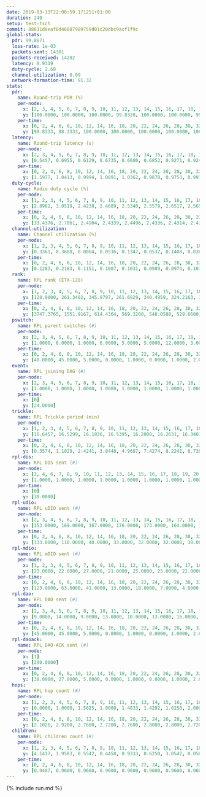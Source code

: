 ```yaml
---
date: 2019-03-13T22:00:59.171251+01:00
duration: 240
setup: test-tsch
commit: 88631d8eaf0d46087989759d01c20dbc9acf1f9c
global-stats:
  pdr: 99.8671
  loss-rate: 1e-03
  packets-sent: 14301
  packets-received: 14282
  latency: 0.9319
  duty-cycle: 2.68
  channel-utilization: 0.09
  network-formation-time: 91.32
stats:
  pdr:
    name: Round-trip PDR (%)
    per-node:
      x: [2, 3, 4, 5, 6, 7, 8, 9, 10, 11, 12, 13, 14, 15, 16, 17, 18, 19, 20, 21, 22, 23, 24, 25]
      y: [100.0000, 100.0000, 100.0000, 99.8328, 100.0000, 100.0000, 99.6716, 100.0000, 99.8316, 99.8273, 100.0000, 100.0000, 100.0000, 99.8428, 99.8382, 99.6422, 99.6656, 99.6639, 100.0000, 99.6790, 99.8282, 100.0000, 99.6604, 99.8344]
    per-time:
      x: [0, 2, 4, 6, 8, 10, 12, 14, 16, 18, 20, 22, 24, 26, 28, 30, 32, 34, 36, 38, 40, 42, 44, 46, 48, 50, 52, 54, 56, 58, 60, 62, 64, 66, 68, 70, 72, 74, 76, 78, 80, 82, 84, 86, 88, 90, 92, 94, 96, 98, 100, 102, 104, 106, 108, 110, 112, 114, 116, 118, 120, 122, 124, 126, 128, 130, 132, 134, 136, 138, 140, 142, 144, 146, 148, 150, 152, 154, 156, 158, 160, 162, 164, 166, 168, 170, 172, 174, 176, 178, 180, 182, 184, 186, 188, 190, 192, 194, 196, 198, 200, 202, 204, 206, 208, 210, 212, 214, 216, 218, 220, 222, 224, 226, 228, 230, 232, 234, 236, 238]
      y: [90.8333, 98.3333, 100.0000, 100.0000, 100.0000, 100.0000, 100.0000, 100.0000, 99.1667, 100.0000, 100.0000, 100.0000, 100.0000, 100.0000, 100.0000, 99.1667, 100.0000, 100.0000, 100.0000, 100.0000, 100.0000, 100.0000, 100.0000, 100.0000, 100.0000, 100.0000, 100.0000, 100.0000, 100.0000, 100.0000, 100.0000, 100.0000, 100.0000, 100.0000, 100.0000, 100.0000, 100.0000, 100.0000, 100.0000, 100.0000, 100.0000, 100.0000, 100.0000, 100.0000, 100.0000, 100.0000, 100.0000, 100.0000, 100.0000, 100.0000, 100.0000, 100.0000, 100.0000, 100.0000, 100.0000, 100.0000, 100.0000, 100.0000, 100.0000, 100.0000, 100.0000, 100.0000, 100.0000, 100.0000, 100.0000, 100.0000, 100.0000, 100.0000, 100.0000, 100.0000, 100.0000, 100.0000, 100.0000, 100.0000, 100.0000, 100.0000, 100.0000, 100.0000, 99.1667, 100.0000, 100.0000, 100.0000, 100.0000, 100.0000, 100.0000, 99.1667, 100.0000, 100.0000, 100.0000, 100.0000, 100.0000, 100.0000, 100.0000, 100.0000, 100.0000, 100.0000, 100.0000, 100.0000, 100.0000, 100.0000, 100.0000, 100.0000, 99.1667, 99.1667, 100.0000, 100.0000, 100.0000, 100.0000, 100.0000, 100.0000, 100.0000, 100.0000, 100.0000, 100.0000, 100.0000, 100.0000, 100.0000, 100.0000, 100.0000, 100.0000]
  latency:
    name: Round-trip latency (s)
    per-node:
      x: [2, 3, 4, 5, 6, 7, 8, 9, 10, 11, 12, 13, 14, 15, 16, 17, 18, 19, 20, 21, 22, 23, 24, 25]
      y: [0.5457, 0.6955, 0.6129, 0.6735, 0.6600, 0.6852, 0.9271, 0.9247, 0.8805, 1.1470, 0.8559, 0.7601, 1.0170, 0.9648, 0.8767, 0.9325, 0.9795, 1.1044, 0.9937, 1.2514, 1.2679, 1.2311, 1.1441, 1.2498]
    per-time:
      x: [0, 2, 4, 6, 8, 10, 12, 14, 16, 18, 20, 22, 24, 26, 28, 30, 32, 34, 36, 38, 40, 42, 44, 46, 48, 50, 52, 54, 56, 58, 60, 62, 64, 66, 68, 70, 72, 74, 76, 78, 80, 82, 84, 86, 88, 90, 92, 94, 96, 98, 100, 102, 104, 106, 108, 110, 112, 114, 116, 118, 120, 122, 124, 126, 128, 130, 132, 134, 136, 138, 140, 142, 144, 146, 148, 150, 152, 154, 156, 158, 160, 162, 164, 166, 168, 170, 172, 174, 176, 178, 180, 182, 184, 186, 188, 190, 192, 194, 196, 198, 200, 202, 204, 206, 208, 210, 212, 214, 216, 218, 220, 222, 224, 226, 228, 230, 232, 234, 236, 238]
      y: [1.5977, 1.0413, 0.9994, 1.0891, 1.0362, 0.9878, 0.9753, 0.9911, 0.9811, 0.9872, 1.0167, 0.9343, 0.9623, 0.9501, 1.0005, 0.9341, 0.9582, 1.0121, 0.9460, 0.9420, 0.9523, 0.9526, 0.9517, 0.9721, 0.9389, 0.9424, 0.9576, 0.9382, 0.9580, 0.9407, 0.9593, 0.9613, 0.9821, 0.9428, 0.9547, 0.9648, 0.9094, 0.9367, 0.9618, 0.9404, 0.9674, 0.9167, 0.8935, 0.9528, 0.9523, 0.9065, 0.9624, 0.9480, 0.9510, 0.9662, 0.9718, 1.0071, 0.9426, 0.9683, 0.9229, 0.9014, 0.8945, 0.9288, 0.9479, 0.9190, 0.8715, 0.8868, 0.9321, 0.9401, 0.9062, 0.9393, 0.9007, 0.9060, 0.9389, 0.9084, 0.9314, 0.8977, 0.9488, 0.9600, 0.9311, 0.8973, 0.9331, 0.9364, 0.8796, 0.9128, 0.9335, 0.9230, 0.8744, 0.8913, 0.8648, 0.8770, 0.9106, 0.8929, 0.9478, 0.9280, 0.8893, 0.8833, 0.8727, 0.8762, 0.8618, 0.8029, 0.8689, 0.8534, 0.8992, 0.9148, 0.9597, 0.9307, 0.8700, 0.9355, 0.8853, 0.9221, 0.9033, 0.8952, 0.8877, 0.8526, 0.8401, 0.8134, 0.8655, 0.8396, 0.8544, 0.8301, 0.8588, 0.8825, 0.8591, 0.7563]
  duty-cycle:
    name: Radio duty cycle (%)
    per-node:
      x: [1, 2, 3, 4, 5, 6, 7, 8, 9, 10, 11, 12, 13, 14, 15, 16, 17, 18, 19, 20, 21, 22, 23, 24, 25]
      y: [2.8962, 3.0519, 2.4238, 2.4689, 2.5340, 2.5579, 2.6517, 2.5651, 2.5794, 2.6134, 2.5676, 2.5669, 3.1558, 2.6172, 2.7482, 2.5704, 2.5765, 2.7274, 2.6497, 2.8297, 2.7203, 2.6718, 2.7370, 2.6997, 2.7263]
    per-time:
      x: [0, 2, 4, 6, 8, 10, 12, 14, 16, 18, 20, 22, 24, 26, 28, 30, 32, 34, 36, 38, 40, 42, 44, 46, 48, 50, 52, 54, 56, 58, 60, 62, 64, 66, 68, 70, 72, 74, 76, 78, 80, 82, 84, 86, 88, 90, 92, 94, 96, 98, 100, 102, 104, 106, 108, 110, 112, 114, 116, 118, 120, 122, 124, 126, 128, 130, 132, 134, 136, 138, 140, 142, 144, 146, 148, 150, 152, 154, 156, 158, 160, 162, 164, 166, 168, 170, 172, 174, 176, 178, 180, 182, 184, 186, 188, 190, 192, 194, 196, 198, 200, 202, 204, 206, 208, 210, 212, 214, 216, 218, 220, 222, 224, 226, 228, 230, 232, 234, 236, 238]
      y: [33.4376, 2.7061, 2.4904, 2.4339, 2.4496, 2.4336, 2.4314, 2.4334, 2.4313, 2.4314, 2.4261, 2.4610, 2.4025, 2.4327, 2.4358, 2.4601, 2.4445, 2.4256, 2.4418, 2.4252, 2.4234, 2.4346, 2.4194, 2.4347, 2.4305, 2.4311, 2.4334, 2.4455, 2.4023, 2.4411, 2.4457, 2.4521, 2.4518, 2.4373, 2.4084, 2.4621, 2.4042, 2.4261, 2.4504, 2.4289, 2.4257, 2.3981, 2.4122, 2.4502, 2.4367, 2.4309, 2.4144, 2.4226, 2.4172, 2.4291, 2.4345, 2.4248, 2.4288, 2.4362, 2.4355, 2.4161, 2.4133, 2.4177, 2.4483, 2.4318, 2.4149, 2.4075, 2.4160, 2.4198, 2.4167, 2.4150, 2.4274, 2.4235, 2.4223, 2.4121, 2.4209, 2.4178, 2.3921, 2.4287, 2.4064, 2.4033, 2.3880, 2.3927, 2.3934, 2.3917, 2.3957, 2.3969, 2.4036, 2.3823, 2.3915, 2.3962, 2.3860, 2.4096, 2.4022, 2.3993, 2.3912, 2.3942, 2.3870, 2.3930, 2.3958, 2.3844, 2.3838, 2.3891, 2.3846, 2.3890, 2.3968, 2.4085, 2.3929, 2.3978, 2.3924, 2.3901, 2.4020, 2.3901, 2.3965, 2.3920, 2.3900, 2.3999, 2.3794, 2.3952, 2.3846, 2.3875, 2.3951, 2.3830, 2.3990, 2.3871]
  channel-utilization:
    name: Channel utilization (%)
    per-node:
      x: [1, 2, 3, 4, 5, 6, 7, 8, 9, 10, 11, 12, 13, 14, 15, 16, 17, 18, 19, 20, 21, 22, 23, 24, 25]
      y: [0.3361, 0.3688, 0.0864, 0.0536, 0.1347, 0.0532, 0.1408, 0.0385, 0.0442, 0.0387, 0.0338, 0.0359, 0.3609, 0.0316, 0.0677, 0.0447, 0.0397, 0.0850, 0.0569, 0.0737, 0.0353, 0.0407, 0.0307, 0.0306, 0.0311]
    per-time:
      x: [0, 2, 4, 6, 8, 10, 12, 14, 16, 18, 20, 22, 24, 26, 28, 30, 32, 34, 36, 38, 40, 42, 44, 46, 48, 50, 52, 54, 56, 58, 60, 62, 64, 66, 68, 70, 72, 74, 76, 78, 80, 82, 84, 86, 88, 90, 92, 94, 96, 98, 100, 102, 104, 106, 108, 110, 112, 114, 116, 118, 120, 122, 124, 126, 128, 130, 132, 134, 136, 138, 140, 142, 144, 146, 148, 150, 152, 154, 156, 158, 160, 162, 164, 166, 168, 170, 172, 174, 176, 178, 180, 182, 184, 186, 188, 190, 192, 194, 196, 198, 200, 202, 204, 206, 208, 210, 212, 214, 216, 218, 220, 222, 224, 226, 228, 230, 232, 234, 236, 238]
      y: [0.1283, 0.2183, 0.1151, 0.1007, 0.1031, 0.0989, 0.0974, 0.1019, 0.0962, 0.0975, 0.0970, 0.1016, 0.0952, 0.0994, 0.0991, 0.1084, 0.1021, 0.0962, 0.1014, 0.0948, 0.0949, 0.0985, 0.0933, 0.0982, 0.0969, 0.0968, 0.0958, 0.0965, 0.0943, 0.1035, 0.1026, 0.1052, 0.0982, 0.0991, 0.0952, 0.1005, 0.0946, 0.0952, 0.0971, 0.0972, 0.0936, 0.0904, 0.0886, 0.0966, 0.0987, 0.0976, 0.0901, 0.0937, 0.0916, 0.0944, 0.0982, 0.0940, 0.0963, 0.0998, 0.0997, 0.0902, 0.0891, 0.0906, 0.1030, 0.0958, 0.0885, 0.0853, 0.0903, 0.0919, 0.0912, 0.0901, 0.0946, 0.0930, 0.0922, 0.0872, 0.0922, 0.0912, 0.0787, 0.0973, 0.0882, 0.0855, 0.0785, 0.0806, 0.0824, 0.0813, 0.0825, 0.0838, 0.0861, 0.0766, 0.0799, 0.0809, 0.0776, 0.0885, 0.0854, 0.0851, 0.0813, 0.0824, 0.0796, 0.0802, 0.0796, 0.0757, 0.0760, 0.0800, 0.0764, 0.0815, 0.0852, 0.0891, 0.0821, 0.0834, 0.0805, 0.0800, 0.0871, 0.0806, 0.0842, 0.0813, 0.0802, 0.0825, 0.0741, 0.0821, 0.0780, 0.0788, 0.0814, 0.0769, 0.0838, 0.0792]
  rank:
    name: RPL rank (ETX-128)
    per-node:
      x: [1, 2, 3, 4, 5, 6, 7, 8, 9, 10, 11, 12, 13, 14, 15, 16, 17, 18, 19, 20, 21, 22, 23, 24, 25]
      y: [128.0000, 261.3402, 345.9797, 261.6929, 340.4959, 324.2163, 351.5592, 507.7976, 772.2922, 486.5469, 594.2195, 453.1741, 408.9595, 826.5139, 1022.0688, 495.0408, 505.3603, 557.1124, 548.3968, 563.9514, 647.1446, 894.1270, 690.0363, 672.4057, 681.5779]
    per-time:
      x: [0, 2, 4, 6, 8, 10, 12, 14, 16, 18, 20, 22, 24, 26, 28, 30, 32, 34, 36, 38, 40, 42, 44, 46, 48, 50, 52, 54, 56, 58, 60, 62, 64, 66, 68, 70, 72, 74, 76, 78, 80, 82, 84, 86, 88, 90, 92, 94, 96, 98, 100, 102, 104, 106, 108, 110, 112, 114, 116, 118, 120, 122, 124, 126, 128, 130, 132, 134, 136, 138, 140, 142, 144, 146, 148, 150, 152, 154, 156, 158, 160, 162, 164, 166, 168, 170, 172, 174, 176, 178, 180, 182, 184, 186, 188, 190, 192, 194, 196, 198, 200, 202, 204, 206, 208, 210, 212, 214, 216, 218, 220, 222, 224, 226, 228, 230, 232, 234, 236, 238]
      y: [3747.3765, 1551.9167, 614.4364, 569.3200, 548.0588, 529.6600, 535.4706, 525.7308, 515.2200, 520.6471, 522.6078, 520.1569, 511.9608, 513.2600, 510.6000, 512.1000, 516.5490, 511.4200, 510.6800, 510.6200, 508.7800, 508.4800, 509.2400, 508.3000, 501.1400, 525.0800, 533.6000, 531.3600, 529.5000, 528.0588, 532.2593, 508.5490, 499.4000, 498.3000, 493.6200, 492.1200, 494.0200, 490.3922, 489.4118, 485.2500, 475.3800, 473.4600, 473.9800, 473.8600, 474.0200, 473.9600, 473.5200, 471.6600, 471.1800, 477.9600, 478.5400, 479.9400, 475.5490, 485.0980, 482.1000, 481.0400, 477.6200, 477.3000, 485.7925, 471.7400, 470.7800, 471.6600, 473.3400, 473.7600, 474.7600, 475.5686, 469.6078, 469.6200, 466.9412, 470.0600, 469.3529, 471.2600, 470.3654, 467.0400, 471.5370, 460.5490, 460.6400, 459.4400, 453.1600, 442.1887, 441.4800, 439.6800, 436.5000, 436.7200, 435.6400, 438.2800, 433.1176, 431.1569, 427.7000, 428.2400, 427.4000, 431.2692, 429.7451, 426.2200, 423.3800, 422.2000, 428.1600, 428.6000, 424.4118, 428.8000, 431.5882, 427.9038, 431.5800, 431.2941, 428.8400, 432.8200, 435.4706, 434.0000, 436.2500, 430.7255, 420.8200, 424.4200, 423.4600, 423.8800, 424.3400, 426.0392, 424.9216, 423.2000, 435.7885, 425.8627]
  pswitch:
    name: RPL parent switches (#)
    per-node:
      x: [2, 3, 4, 5, 6, 7, 8, 9, 10, 11, 12, 13, 14, 15, 16, 17, 18, 19, 20, 21, 22, 23, 24, 25]
      y: [1.0000, 6.0000, 1.0000, 6.0000, 5.0000, 5.0000, 12.0000, 3.0000, 5.0000, 6.0000, 7.0000, 7.0000, 11.0000, 6.0000, 5.0000, 7.0000, 9.0000, 7.0000, 8.0000, 10.0000, 4.0000, 9.0000, 5.0000, 5.0000]
    per-time:
      x: [0, 2, 4, 6, 8, 10, 12, 14, 16, 18, 20, 22, 24, 26, 28, 30, 32, 34, 36, 38, 40, 42, 44, 46, 48, 50, 52, 54, 56, 58, 60, 62, 64, 66, 68, 70, 72, 74, 76, 78, 80, 82, 84, 86, 88, 90, 92, 94, 96, 98, 100, 102, 104, 106, 108, 110, 112, 114, 116, 118, 120, 122, 124, 126, 128, 130, 132, 134, 136, 138, 140, 142, 144, 146, 148, 150, 152, 154, 156, 158, 160, 162, 164, 166, 168, 170, 172, 174, 176, 178, 180, 182, 184, 186, 188, 190, 192, 194, 196, 198, 200, 202, 204, 206, 208, 210, 212, 214, 216, 218, 220, 222, 224, 226, 228, 230, 232, 234, 236, 238]
      y: [40.0000, 45.0000, 5.0000, 0.0000, 1.0000, 0.0000, 1.0000, 2.0000, 0.0000, 1.0000, 1.0000, 1.0000, 1.0000, 0.0000, 0.0000, 0.0000, 1.0000, 0.0000, 0.0000, 0.0000, 0.0000, 0.0000, 0.0000, 0.0000, 0.0000, 0.0000, 0.0000, 0.0000, 0.0000, 1.0000, 4.0000, 1.0000, 0.0000, 0.0000, 0.0000, 0.0000, 0.0000, 1.0000, 1.0000, 2.0000, 0.0000, 0.0000, 0.0000, 0.0000, 0.0000, 0.0000, 0.0000, 0.0000, 0.0000, 0.0000, 0.0000, 0.0000, 1.0000, 1.0000, 0.0000, 0.0000, 0.0000, 0.0000, 3.0000, 0.0000, 0.0000, 0.0000, 0.0000, 0.0000, 0.0000, 1.0000, 1.0000, 0.0000, 1.0000, 0.0000, 1.0000, 0.0000, 2.0000, 0.0000, 4.0000, 1.0000, 0.0000, 0.0000, 0.0000, 3.0000, 0.0000, 0.0000, 2.0000, 0.0000, 0.0000, 0.0000, 1.0000, 1.0000, 0.0000, 0.0000, 0.0000, 2.0000, 1.0000, 0.0000, 0.0000, 0.0000, 0.0000, 0.0000, 1.0000, 0.0000, 1.0000, 2.0000, 0.0000, 1.0000, 0.0000, 0.0000, 1.0000, 1.0000, 2.0000, 1.0000, 0.0000, 0.0000, 0.0000, 0.0000, 0.0000, 1.0000, 1.0000, 0.0000, 2.0000, 1.0000]
  event:
    name: RPL joining DAG (#)
    per-node:
      x: [2, 3, 4, 5, 6, 7, 8, 9, 10, 11, 12, 13, 14, 15, 16, 17, 18, 19, 20, 21, 22, 23, 24, 25]
      y: [1.0000, 1.0000, 1.0000, 1.0000, 1.0000, 1.0000, 1.0000, 1.0000, 1.0000, 1.0000, 1.0000, 1.0000, 1.0000, 1.0000, 1.0000, 1.0000, 1.0000, 1.0000, 1.0000, 1.0000, 1.0000, 1.0000, 1.0000, 1.0000]
    per-time:
      x: [0]
      y: [24.0000]
  trickle:
    name: RPL Trickle period (min)
    per-node:
      x: [1, 2, 3, 4, 5, 6, 7, 8, 9, 10, 11, 12, 13, 14, 15, 16, 17, 18, 19, 20, 21, 22, 23, 24, 25]
      y: [16.6457, 16.5299, 16.1836, 16.5395, 16.2008, 16.2631, 16.3403, 15.8985, 16.5306, 16.4002, 16.4023, 16.2892, 16.1289, 16.2388, 16.0767, 16.3199, 16.2486, 16.2154, 16.2610, 16.0250, 16.1455, 16.2480, 16.2709, 16.5880, 16.3261]
    per-time:
      x: [0, 2, 4, 6, 8, 10, 12, 14, 16, 18, 20, 22, 24, 26, 28, 30, 32, 34, 36, 38, 40, 42, 44, 46, 48, 50, 52, 54, 56, 58, 60, 62, 64, 66, 68, 70, 72, 74, 76, 78, 80, 82, 84, 86, 88, 90, 92, 94, 96, 98, 100, 102, 104, 106, 108, 110, 112, 114, 116, 118, 120, 122, 124, 126, 128, 130, 132, 134, 136, 138, 140, 142, 144, 146, 148, 150, 152, 154, 156, 158, 160, 162, 164, 166, 168, 170, 172, 174, 176, 178, 180, 182, 184, 186, 188, 190, 192, 194, 196, 198, 200, 202, 204, 206, 208, 210, 212, 214, 216, 218, 220, 222, 224, 226, 228, 230, 232, 234, 236, 238]
      y: [0.3574, 1.1029, 2.4241, 3.8448, 4.9687, 7.4274, 8.2241, 8.7381, 8.9129, 13.7069, 16.2769, 17.4763, 17.4763, 17.4763, 17.4763, 17.4763, 17.4763, 17.4763, 17.4763, 17.4763, 17.4763, 17.4763, 17.4763, 17.4763, 17.4763, 17.4763, 17.4763, 17.4763, 17.4763, 17.4763, 17.4763, 17.4763, 17.4763, 17.4763, 17.4763, 17.4763, 17.4763, 17.4763, 17.4763, 17.4763, 17.4763, 17.4763, 17.4763, 17.4763, 17.4763, 17.4763, 17.4763, 17.4763, 17.4763, 17.4763, 17.4763, 17.4763, 17.4763, 17.4763, 17.4763, 17.4763, 17.4763, 17.4763, 17.4763, 17.4763, 17.4763, 17.4763, 17.4763, 17.4763, 17.4763, 17.4763, 17.4763, 17.4763, 17.4763, 17.4763, 17.4763, 17.4763, 17.4763, 17.4763, 17.4763, 17.4763, 17.4763, 17.4763, 17.4763, 17.4763, 17.4763, 17.4763, 17.4763, 17.4763, 17.4763, 17.4763, 17.4763, 17.4763, 17.4763, 17.4763, 17.4763, 17.4763, 17.4763, 17.4763, 17.4763, 17.4763, 17.4763, 17.4763, 17.4763, 17.4763, 17.4763, 17.4763, 17.4763, 17.4763, 17.4763, 17.4763, 17.4763, 17.4763, 17.4763, 17.4763, 17.4763, 17.4763, 17.4763, 17.4763, 17.4763, 17.4763, 17.4763, 17.4763, 17.4763, 17.4763]
  rpl-dis:
    name: RPL DIS sent (#)
    per-node:
      x: [2, 4, 6, 7, 8, 9, 10, 11, 12, 13, 14, 15, 16, 17, 18, 19, 20, 21, 22, 23, 24, 25]
      y: [1.0000, 1.0000, 1.0000, 1.0000, 1.0000, 1.0000, 1.0000, 1.0000, 1.0000, 1.0000, 1.0000, 1.0000, 2.0000, 1.0000, 1.0000, 2.0000, 2.0000, 2.0000, 2.0000, 3.0000, 2.0000, 1.0000]
    per-time:
      x: [0]
      y: [30.0000]
  rpl-udio:
    name: RPL uDIO sent (#)
    per-node:
      x: [2, 3, 4, 5, 6, 7, 8, 9, 10, 11, 12, 13, 14, 15, 16, 17, 18, 19, 20, 21, 22, 23, 24, 25]
      y: [153.0000, 169.0000, 167.0000, 176.0000, 173.0000, 164.0000, 184.0000, 167.0000, 170.0000, 170.0000, 175.0000, 134.0000, 168.0000, 171.0000, 170.0000, 170.0000, 169.0000, 169.0000, 170.0000, 174.0000, 172.0000, 174.0000, 161.0000, 164.0000]
    per-time:
      x: [0, 2, 4, 6, 8, 10, 12, 14, 16, 18, 20, 22, 24, 26, 28, 30, 32, 34, 36, 38, 40, 42, 44, 46, 48, 50, 52, 54, 56, 58, 60, 62, 64, 66, 68, 70, 72, 74, 76, 78, 80, 82, 84, 86, 88, 90, 92, 94, 96, 98, 100, 102, 104, 106, 108, 110, 112, 114, 116, 118, 120, 122, 124, 126, 128, 130, 132, 134, 136, 138, 140, 142, 144, 146, 148, 150, 152, 154, 156, 158, 160, 162, 164, 166, 168, 170, 172, 174, 176, 178, 180, 182, 184, 186, 188, 190, 192, 194, 196, 198, 200, 202, 204, 206, 208, 210, 212, 214, 216, 218, 220, 222, 224, 226, 228, 230, 232, 234, 236, 238]
      y: [133.0000, 110.0000, 40.0000, 33.0000, 32.0000, 32.0000, 38.0000, 32.0000, 32.0000, 32.0000, 33.0000, 29.0000, 31.0000, 28.0000, 30.0000, 30.0000, 36.0000, 32.0000, 26.0000, 30.0000, 32.0000, 26.0000, 36.0000, 32.0000, 32.0000, 35.0000, 33.0000, 28.0000, 33.0000, 28.0000, 37.0000, 33.0000, 26.0000, 38.0000, 31.0000, 31.0000, 27.0000, 35.0000, 29.0000, 33.0000, 29.0000, 34.0000, 26.0000, 34.0000, 28.0000, 37.0000, 30.0000, 28.0000, 33.0000, 36.0000, 31.0000, 34.0000, 31.0000, 32.0000, 32.0000, 31.0000, 33.0000, 32.0000, 26.0000, 31.0000, 33.0000, 35.0000, 34.0000, 33.0000, 28.0000, 32.0000, 33.0000, 37.0000, 31.0000, 30.0000, 32.0000, 33.0000, 29.0000, 29.0000, 34.0000, 37.0000, 32.0000, 34.0000, 33.0000, 31.0000, 28.0000, 30.0000, 32.0000, 29.0000, 32.0000, 35.0000, 36.0000, 35.0000, 32.0000, 29.0000, 35.0000, 32.0000, 33.0000, 33.0000, 29.0000, 35.0000, 31.0000, 33.0000, 34.0000, 35.0000, 36.0000, 36.0000, 32.0000, 29.0000, 32.0000, 30.0000, 32.0000, 36.0000, 33.0000, 35.0000, 32.0000, 30.0000, 34.0000, 34.0000, 33.0000, 29.0000, 31.0000, 34.0000, 35.0000, 31.0000]
  rpl-mdio:
    name: RPL mDIO sent (#)
    per-node:
      x: [1, 2, 3, 4, 5, 6, 7, 8, 9, 10, 11, 12, 13, 14, 15, 16, 17, 18, 19, 20, 21, 22, 23, 24, 25]
      y: [23.0000, 22.0000, 27.0000, 21.0000, 25.0000, 25.0000, 22.0000, 24.0000, 20.0000, 20.0000, 21.0000, 25.0000, 29.0000, 20.0000, 25.0000, 22.0000, 27.0000, 24.0000, 26.0000, 25.0000, 25.0000, 26.0000, 25.0000, 22.0000, 26.0000]
    per-time:
      x: [0, 2, 4, 6, 8, 10, 12, 14, 16, 18, 20, 22, 24, 26, 28, 30, 32, 34, 36, 38, 40, 42, 44, 46, 48, 50, 52, 54, 56, 58, 60, 62, 64, 66, 68, 70, 72, 74, 76, 78, 80, 82, 84, 86, 88, 90, 92, 94, 96, 98, 100, 102, 104, 106, 108, 110, 112, 114, 116, 118, 120, 122, 124, 126, 128, 130, 132, 134, 136, 138, 140, 142, 144, 146, 148, 150, 152, 154, 156, 158, 160, 162, 164, 166, 168, 170, 172, 174, 176, 178, 180, 182, 184, 186, 188, 190, 192, 194, 196, 198, 200, 202, 204, 206, 208, 210, 212, 214, 216, 218, 220, 222, 224, 226, 228, 230, 232, 234, 236, 238]
      y: [123.0000, 63.0000, 41.0000, 13.0000, 18.0000, 7.0000, 4.0000, 4.0000, 11.0000, 6.0000, 3.0000, 0.0000, 0.0000, 1.0000, 3.0000, 9.0000, 6.0000, 4.0000, 2.0000, 0.0000, 0.0000, 0.0000, 2.0000, 3.0000, 6.0000, 4.0000, 8.0000, 2.0000, 0.0000, 0.0000, 0.0000, 4.0000, 4.0000, 4.0000, 6.0000, 6.0000, 1.0000, 0.0000, 0.0000, 0.0000, 5.0000, 5.0000, 6.0000, 3.0000, 5.0000, 1.0000, 0.0000, 0.0000, 2.0000, 8.0000, 3.0000, 6.0000, 4.0000, 1.0000, 1.0000, 0.0000, 0.0000, 1.0000, 7.0000, 6.0000, 7.0000, 4.0000, 0.0000, 0.0000, 0.0000, 0.0000, 6.0000, 4.0000, 5.0000, 6.0000, 2.0000, 1.0000, 1.0000, 0.0000, 2.0000, 6.0000, 5.0000, 6.0000, 5.0000, 1.0000, 0.0000, 0.0000, 0.0000, 1.0000, 4.0000, 7.0000, 4.0000, 5.0000, 3.0000, 1.0000, 0.0000, 0.0000, 1.0000, 4.0000, 8.0000, 4.0000, 6.0000, 2.0000, 0.0000, 0.0000, 0.0000, 0.0000, 7.0000, 6.0000, 7.0000, 3.0000, 1.0000, 1.0000, 0.0000, 0.0000, 4.0000, 7.0000, 7.0000, 4.0000, 2.0000, 1.0000, 0.0000, 0.0000, 2.0000, 2.0000]
  rpl-dao:
    name: RPL DAO sent (#)
    per-node:
      x: [2, 3, 4, 5, 6, 7, 8, 9, 10, 11, 12, 13, 14, 15, 16, 17, 18, 19, 20, 21, 22, 23, 24, 25]
      y: [9.0000, 14.0000, 9.0000, 13.0000, 10.0000, 13.0000, 16.0000, 10.0000, 12.0000, 13.0000, 13.0000, 14.0000, 16.0000, 17.0000, 11.0000, 15.0000, 17.0000, 15.0000, 14.0000, 16.0000, 11.0000, 15.0000, 11.0000, 11.0000]
    per-time:
      x: [0, 2, 4, 6, 8, 10, 12, 14, 16, 18, 20, 22, 24, 26, 28, 30, 32, 34, 36, 38, 40, 42, 44, 46, 48, 50, 52, 54, 56, 58, 60, 62, 64, 66, 68, 70, 72, 74, 76, 78, 80, 82, 84, 86, 88, 90, 92, 94, 96, 98, 100, 102, 104, 106, 108, 110, 112, 114, 116, 118, 120, 122, 124, 126, 128, 130, 132, 134, 136, 138, 140, 142, 144, 146, 148, 150, 152, 154, 156, 158, 160, 162, 164, 166, 168, 170, 172, 174, 176, 178, 180, 182, 184, 186, 188, 190, 192, 194, 196, 198, 200, 202, 204, 206, 208, 210, 212, 214, 216, 218, 220, 222, 224, 226, 228, 230, 232, 234, 236, 238]
      y: [45.0000, 45.0000, 5.0000, 0.0000, 1.0000, 0.0000, 1.0000, 2.0000, 0.0000, 1.0000, 1.0000, 1.0000, 1.0000, 0.0000, 4.0000, 11.0000, 4.0000, 0.0000, 0.0000, 0.0000, 0.0000, 2.0000, 0.0000, 0.0000, 2.0000, 1.0000, 0.0000, 1.0000, 2.0000, 11.0000, 7.0000, 1.0000, 0.0000, 0.0000, 0.0000, 2.0000, 0.0000, 1.0000, 2.0000, 3.0000, 1.0000, 1.0000, 2.0000, 2.0000, 10.0000, 2.0000, 0.0000, 0.0000, 0.0000, 0.0000, 0.0000, 1.0000, 1.0000, 5.0000, 2.0000, 1.0000, 1.0000, 1.0000, 12.0000, 2.0000, 0.0000, 0.0000, 0.0000, 0.0000, 0.0000, 2.0000, 2.0000, 2.0000, 4.0000, 0.0000, 3.0000, 1.0000, 6.0000, 4.0000, 4.0000, 1.0000, 0.0000, 0.0000, 0.0000, 3.0000, 2.0000, 2.0000, 6.0000, 1.0000, 1.0000, 1.0000, 2.0000, 5.0000, 3.0000, 0.0000, 1.0000, 2.0000, 1.0000, 2.0000, 1.0000, 1.0000, 4.0000, 1.0000, 1.0000, 2.0000, 3.0000, 6.0000, 3.0000, 1.0000, 1.0000, 2.0000, 2.0000, 2.0000, 3.0000, 1.0000, 3.0000, 1.0000, 1.0000, 1.0000, 2.0000, 4.0000, 2.0000, 1.0000, 3.0000, 1.0000]
  rpl-daoack:
    name: RPL DAO-ACK sent (#)
    per-node:
      x: [1]
      y: [290.0000]
    per-time:
      x: [0, 2, 4, 6, 8, 10, 12, 14, 16, 18, 20, 22, 24, 26, 28, 30, 32, 34, 36, 38, 40, 42, 44, 46, 48, 50, 52, 54, 56, 58, 60, 62, 64, 66, 68, 70, 72, 74, 76, 78, 80, 82, 84, 86, 88, 90, 92, 94, 96, 98, 100, 102, 104, 106, 108, 110, 112, 114, 116, 118, 120, 122, 124, 126, 128, 130, 132, 134, 136, 138, 140, 142, 144, 146, 148, 150, 152, 154, 156, 158, 160, 162, 164, 166, 168, 170, 172, 174, 176, 178, 180, 182, 184, 186, 188, 190, 192, 194, 196, 198, 200, 202, 204, 206, 208, 210, 212, 214, 216, 218, 220, 222, 224, 226, 228, 230, 232, 234, 236, 238]
      y: [38.0000, 27.0000, 5.0000, 0.0000, 1.0000, 0.0000, 1.0000, 2.0000, 0.0000, 1.0000, 1.0000, 1.0000, 1.0000, 0.0000, 4.0000, 11.0000, 4.0000, 0.0000, 0.0000, 0.0000, 0.0000, 2.0000, 0.0000, 0.0000, 2.0000, 1.0000, 0.0000, 1.0000, 2.0000, 11.0000, 7.0000, 1.0000, 0.0000, 0.0000, 0.0000, 2.0000, 0.0000, 1.0000, 2.0000, 3.0000, 1.0000, 1.0000, 2.0000, 2.0000, 10.0000, 2.0000, 0.0000, 0.0000, 0.0000, 0.0000, 0.0000, 1.0000, 1.0000, 5.0000, 2.0000, 1.0000, 1.0000, 1.0000, 12.0000, 2.0000, 0.0000, 0.0000, 0.0000, 0.0000, 0.0000, 2.0000, 2.0000, 2.0000, 4.0000, 0.0000, 3.0000, 1.0000, 6.0000, 4.0000, 4.0000, 1.0000, 0.0000, 0.0000, 0.0000, 3.0000, 2.0000, 2.0000, 6.0000, 1.0000, 1.0000, 1.0000, 2.0000, 5.0000, 3.0000, 0.0000, 1.0000, 2.0000, 1.0000, 2.0000, 1.0000, 1.0000, 4.0000, 1.0000, 1.0000, 2.0000, 3.0000, 6.0000, 3.0000, 1.0000, 1.0000, 2.0000, 2.0000, 2.0000, 3.0000, 1.0000, 3.0000, 1.0000, 1.0000, 1.0000, 2.0000, 4.0000, 2.0000, 1.0000, 3.0000, 1.0000]
  hops:
    name: RPL hop count (#)
    per-node:
      x: [1, 2, 3, 4, 5, 6, 7, 8, 9, 10, 11, 12, 13, 14, 15, 16, 17, 18, 19, 20, 21, 22, 23, 24, 25]
      y: [0.0000, 1.0000, 1.5625, 1.0000, 1.4833, 1.4292, 1.6250, 2.6000, 2.5983, 2.5833, 3.1423, 2.3875, 2.0000, 3.0921, 2.6151, 2.6527, 2.6083, 3.0542, 3.0000, 3.0084, 3.6192, 3.4812, 4.0042, 3.9833, 4.0000]
    per-time:
      x: [0, 2, 4, 6, 8, 10, 12, 14, 16, 18, 20, 22, 24, 26, 28, 30, 32, 34, 36, 38, 40, 42, 44, 46, 48, 50, 52, 54, 56, 58, 60, 62, 64, 66, 68, 70, 72, 74, 76, 78, 80, 82, 84, 86, 88, 90, 92, 94, 96, 98, 100, 102, 104, 106, 108, 110, 112, 114, 116, 118, 120, 122, 124, 126, 128, 130, 132, 134, 136, 138, 140, 142, 144, 146, 148, 150, 152, 154, 156, 158, 160, 162, 164, 166, 168, 170, 172, 174, 176, 178, 180, 182, 184, 186, 188, 190, 192, 194, 196, 198, 200, 202, 204, 206, 208, 210, 212, 214, 216, 218, 220, 222, 224, 226, 228, 230, 232, 234, 236, 238]
      y: [2.1026, 2.9200, 2.7600, 2.7200, 2.7600, 2.8000, 2.8000, 2.7200, 2.7200, 2.7200, 2.7200, 2.7600, 2.7600, 2.7600, 2.7600, 2.7600, 2.7800, 2.8000, 2.8000, 2.8000, 2.8000, 2.8000, 2.8000, 2.8000, 2.8000, 2.8000, 2.8000, 2.8000, 2.8000, 2.8000, 2.7400, 2.8000, 2.8000, 2.8000, 2.8000, 2.8000, 2.8000, 2.7800, 2.7400, 2.6800, 2.6400, 2.6400, 2.6400, 2.6400, 2.6400, 2.6400, 2.6400, 2.6400, 2.6400, 2.6400, 2.6400, 2.6400, 2.6200, 2.6000, 2.6000, 2.6000, 2.6000, 2.6000, 2.6000, 2.6000, 2.6000, 2.6000, 2.6000, 2.6000, 2.6000, 2.6000, 2.5600, 2.5600, 2.5400, 2.5200, 2.5000, 2.4800, 2.4800, 2.4800, 2.3400, 2.2800, 2.2400, 2.2400, 2.2400, 2.2000, 2.2000, 2.2000, 2.1600, 2.1600, 2.1600, 2.1600, 2.1800, 2.2000, 2.2000, 2.2000, 2.2000, 2.2000, 2.2000, 2.2000, 2.2000, 2.2000, 2.2000, 2.2000, 2.2000, 2.2000, 2.2000, 2.1200, 2.1200, 2.2000, 2.2000, 2.2000, 2.2000, 2.2000, 2.2000, 2.2000, 2.2000, 2.2000, 2.2000, 2.2000, 2.2000, 2.2000, 2.2000, 2.2000, 2.2000, 2.2000]
  children:
    name: RPL children count (#)
    per-node:
      x: [1, 2, 3, 4, 5, 6, 7, 8, 9, 10, 11, 12, 13, 14, 15, 16, 17, 18, 19, 20, 21, 22, 23, 24, 25]
      y: [4.1417, 1.9583, 0.5542, 0.4458, 0.9333, 0.6250, 3.0542, 0.0583, 0.2762, 0.1542, 0.0000, 0.0125, 6.3542, 0.0000, 0.8787, 0.2803, 0.1500, 1.7333, 0.8125, 1.2343, 0.0753, 0.2301, 0.0000, 0.0042, 0.0000]
    per-time:
      x: [0, 2, 4, 6, 8, 10, 12, 14, 16, 18, 20, 22, 24, 26, 28, 30, 32, 34, 36, 38, 40, 42, 44, 46, 48, 50, 52, 54, 56, 58, 60, 62, 64, 66, 68, 70, 72, 74, 76, 78, 80, 82, 84, 86, 88, 90, 92, 94, 96, 98, 100, 102, 104, 106, 108, 110, 112, 114, 116, 118, 120, 122, 124, 126, 128, 130, 132, 134, 136, 138, 140, 142, 144, 146, 148, 150, 152, 154, 156, 158, 160, 162, 164, 166, 168, 170, 172, 174, 176, 178, 180, 182, 184, 186, 188, 190, 192, 194, 196, 198, 200, 202, 204, 206, 208, 210, 212, 214, 216, 218, 220, 222, 224, 226, 228, 230, 232, 234, 236, 238]
      y: [0.9487, 0.9600, 0.9600, 0.9600, 0.9600, 0.9600, 0.9600, 0.9600, 0.9600, 0.9600, 0.9600, 0.9600, 0.9600, 0.9600, 0.9600, 0.9600, 0.9600, 0.9600, 0.9600, 0.9600, 0.9600, 0.9600, 0.9600, 0.9600, 0.9600, 0.9600, 0.9600, 0.9600, 0.9600, 0.9600, 0.9600, 0.9600, 0.9600, 0.9600, 0.9600, 0.9600, 0.9600, 0.9600, 0.9600, 0.9600, 0.9600, 0.9600, 0.9600, 0.9600, 0.9600, 0.9600, 0.9600, 0.9600, 0.9600, 0.9600, 0.9600, 0.9600, 0.9600, 0.9600, 0.9600, 0.9600, 0.9600, 0.9600, 0.9600, 0.9600, 0.9600, 0.9600, 0.9600, 0.9600, 0.9600, 0.9600, 0.9600, 0.9600, 0.9600, 0.9600, 0.9600, 0.9600, 0.9600, 0.9600, 0.9600, 0.9600, 0.9600, 0.9600, 0.9600, 0.9600, 0.9600, 0.9600, 0.9600, 0.9600, 0.9600, 0.9600, 0.9600, 0.9600, 0.9600, 0.9600, 0.9600, 0.9600, 0.9600, 0.9600, 0.9600, 0.9600, 0.9600, 0.9600, 0.9600, 0.9600, 0.9600, 0.9600, 0.9600, 0.9600, 0.9600, 0.9600, 0.9600, 0.9600, 0.9600, 0.9600, 0.9600, 0.9600, 0.9600, 0.9600, 0.9600, 0.9600, 0.9600, 0.9600, 0.9600, 0.9600]
---
```


{% include run.md %}
